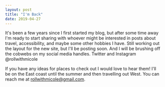 ```yaml
---
layout: post
title: "I'm Back"
date: 2019-04-27
---
```

It's been a few years since I first started my blog, but after some time away I'm ready to start sharing with whoever might be interested in posts about travel, accessibility, and maybe some other hobbies I have.
Still working out the layout for the new site, but I'll be posting soon. And I will be brushing off the cobwebs on my social media handles.
Twitter and Instagram @rollwithmicole

If you have any ideas for places to check out I would love to hear them! I'll be on the East coast until the summer and then travelling out West. You can reach me at rollwithmicole@gmail.com.
